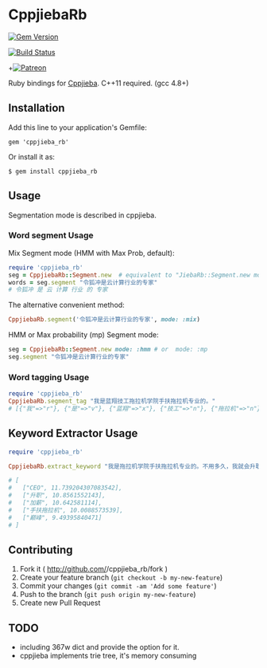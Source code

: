 # CppjiebaRb

[![Gem Version](https://badge.fury.io/rb/cppjieba_rb.svg)](http://badge.fury.io/rb/cppjieba_rb)

[![Build Status](https://travis-ci.org/fantasticfears/cppjieba_rb.png?branch=master)](https://travis-ci.org/fantasticfears/cppjieba_rb)

+[![Patreon](https://img.shields.io/badge/back_on-patreon-red.svg)](https://www.patreon.com/fantasticfears)

Ruby bindings for [Cppjieba](https://github.com/yanyiwu/cppjieba). C++11 required. (gcc 4.8+)

## Installation

Add this line to your application's Gemfile:

    gem 'cppjieba_rb'

Or install it as:

    $ gem install cppjieba_rb

## Usage

Segmentation mode is described in cppjieba.

### Word segment Usage

Mix Segment mode (HMM with Max Prob, default):

```ruby
require 'cppjieba_rb'
seg = CppjiebaRb::Segment.new  # equivalent to "JiebaRb::Segment.new mode: :mix"
words = seg.segment "令狐冲是云计算行业的专家"
# 令狐冲 是 云 计算 行业 的 专家
```

The alternative convenient method:

```ruby
CppjiebaRb.segment('令狐冲是云计算行业的专家', mode: :mix)
```

HMM or Max probability (mp) Segment mode:

```ruby
seg = CppjiebaRb::Segment.new mode: :hmm # or  mode: :mp
seg.segment "令狐冲是云计算行业的专家"
```

### Word tagging Usage

```ruby
require 'cppjieba_rb'
CppjiebaRb.segment_tag "我是蓝翔技工拖拉机学院手扶拖拉机专业的。"
# [{"我"=>"r"}, {"是"=>"v"}, {"蓝翔"=>"x"}, {"技工"=>"n"}, {"拖拉机"=>"n"}, {"学院"=>"n"}, {"手扶拖拉机"=>"n"}, {"专业"=>"n"}, {"的"=>"uj"}, {"。"=>"x"}]
```

## Keyword Extractor Usage

```ruby
require 'cppjieba_rb'

CppjiebaRb.extract_keyword "我是拖拉机学院手扶拖拉机专业的。不用多久，我就会升职加薪，当上CEO，走上人生巅峰。", 5

# [
#   ["CEO", 11.739204307083542],
#   ["升职", 10.8561552143],
#   ["加薪", 10.642581114],
#   ["手扶拖拉机", 10.0088573539],
#   ["巅峰", 9.49395840471]
# ]
```

## Contributing

1. Fork it ( http://github.com/<my-github-username>/cppjieba_rb/fork )
2. Create your feature branch (`git checkout -b my-new-feature`)
3. Commit your changes (`git commit -am 'Add some feature'`)
4. Push to the branch (`git push origin my-new-feature`)
5. Create new Pull Request

## TODO

- including 367w dict and provide the option for it.
- cppjieba implements trie tree, it's memory consuming